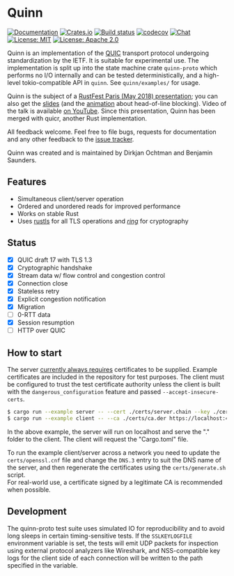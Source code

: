 # Quinn

[![Documentation](https://docs.rs/quinn/badge.svg)](https://docs.rs/quinn/)
[![Crates.io](https://img.shields.io/crates/v/quinn.svg)](https://crates.io/crates/quinn)
[![Build status](https://api.travis-ci.org/djc/quinn.svg?branch=master)](https://travis-ci.org/djc/quinn)
[![codecov](https://codecov.io/gh/djc/quinn/branch/master/graph/badge.svg)](https://codecov.io/gh/djc/quinn)
[![Chat](https://badges.gitter.im/gitterHQ/gitter.svg)](https://gitter.im/djc/quinn)
[![License: MIT](https://img.shields.io/badge/License-MIT-blue.svg)](LICENSE-MIT)
[![License: Apache 2.0](https://img.shields.io/badge/License-Apache%202.0-blue.svg)](LICENSE-APACHE)

Quinn is an implementation of the [QUIC][quic] transport protocol undergoing
standardization by the IETF. It is suitable for experimental use. The
implementation is split up into the state machine crate `quinn-proto` which
performs no I/O internally and can be tested deterministically, and a high-level
tokio-compatible API in `quinn`. See `quinn/examples/` for usage.

Quinn is the subject of a [RustFest Paris (May 2018) presentation][talk]; you can
also get the [slides][slides] (and the [animation][animation] about head-of-line
blocking). Video of the talk is available [on YouTube][youtube]. Since this
presentation, Quinn has been merged with quicr, another Rust implementation.

All feedback welcome. Feel free to file bugs, requests for documentation and
any other feedback to the [issue tracker][issues].

Quinn was created and is maintained by Dirkjan Ochtman and Benjamin Saunders.

## Features

* Simultaneous client/server operation
* Ordered and unordered reads for improved performance
* Works on stable Rust
* Uses [rustls][rustls] for all TLS operations and [*ring*][ring] for cryptography

## Status

- [x] QUIC draft 17 with TLS 1.3
- [x] Cryptographic handshake
- [x] Stream data w/ flow control and congestion control
- [x] Connection close
- [x] Stateless retry
- [x] Explicit congestion notification
- [x] Migration
- [ ] 0-RTT data
- [x] Session resumption
- [ ] HTTP over QUIC

## How to start

The server [currently always requires][insecure] certificates to be supplied. 
Example certificates are included in the repository for test purposes.
The client must be configured to trust the test certificate authority unless the
client is built with the `dangerous_configuration` feature and passed
`--accept-insecure-certs`.

```sh
$ cargo run --example server -- --cert ./certs/server.chain --key ./certs/server.rsa ./
$ cargo run --example client -- --ca ./certs/ca.der https://localhost:4433/Cargo.toml
```

In the above example, the server will run on localhost and serve the "." folder to
the client. The client will request the "Cargo.toml" file.  

To run the example client/server across a network you need to update the 
`certs/openssl.cnf` file and change the `DNS.3` entry to suit the DNS name  of the 
server, and then regenerate the certificates using the `certs/generate.sh` script.  
For real-world use, a certificate signed by a legitimate CA is recommended when 
possible.

## Development

The quinn-proto test suite uses simulated IO for reproducibility and to avoid
long sleeps in certain timing-sensitive tests. If the `SSLKEYLOGFILE`
environment variable is set, the tests will emit UDP packets for inspection
using external protocol analyzers like Wireshark, and NSS-compatible key logs
for the client side of each connection will be written to the path specified in
the variable.

[quic]: https://quicwg.github.io/
[issues]: https://github.com/djc/quinn/issues
[rustls]: https://github.com/ctz/rustls
[ring]: https://github.com/briansmith/ring
[talk]: https://paris.rustfest.eu/sessions/a-quic-future-in-rust
[slides]: https://dirkjan.ochtman.nl/files/quic-future-in-rust.pdf
[animation]: https://dirkjan.ochtman.nl/files/head-of-line-blocking.html
[youtube]: https://www.youtube.com/watch?v=EHgyY5DNdvI
[insecure]: https://github.com/djc/quinn/issues/58

